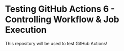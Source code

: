 # Testing GitHub Actions 6 - Controlling Workflow & Job Execution

This repository will be used to test GitHub Actions!